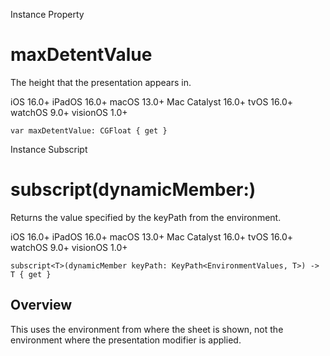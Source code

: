 Instance Property

# maxDetentValue

The height that the presentation appears in.

iOS 16.0+  iPadOS 16.0+  macOS 13.0+  Mac Catalyst 16.0+  tvOS 16.0+  watchOS
9.0+  visionOS 1.0+

    
    
    var maxDetentValue: CGFloat { get }

Instance Subscript

# subscript(dynamicMember:)

Returns the value specified by the keyPath from the environment.

iOS 16.0+  iPadOS 16.0+  macOS 13.0+  Mac Catalyst 16.0+  tvOS 16.0+  watchOS
9.0+  visionOS 1.0+

    
    
    subscript<T>(dynamicMember keyPath: KeyPath<EnvironmentValues, T>) -> T { get }

## Overview

This uses the environment from where the sheet is shown, not the environment
where the presentation modifier is applied.

